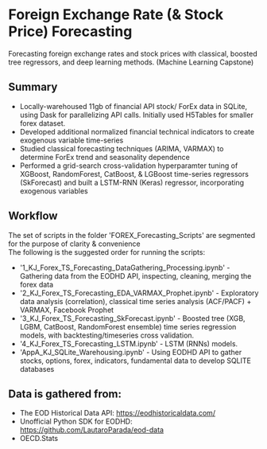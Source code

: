 # Foreign Exchange Rate (& Stock Price) Forecasting
Forecasting foreign exchange rates and stock prices with classical, boosted tree regressors, and deep learning methods. (Machine Learning Capstone)

## Summary
-	Locally-warehoused 11gb of financial API stock/ ForEx data in SQLite, using Dask for parallelizing API calls. Initially used H5Tables for smaller forex dataset.
-	Developed additional normalized financial technical indicators to create exogenous variable time-series
-	Studied classical forecasting techniques (ARIMA, VARMAX) to determine ForEx trend and seasonality dependence
-	Performed a grid-search cross-validation hyperparamter tuning of XGBoost, RandomForest, CatBoost, & LGBoost time-series regressors (SkForecast) and built a LSTM-RNN (Keras) regressor, incorporating exogenous variables

## Workflow
The set of scripts in the folder 'FOREX_Forecasting_Scripts' are segmented for the purpose of clarity & convenience <br>
The following is the suggested order for running the scripts:
- '1_KJ_Forex_TS_Forecasting_DataGathering_Processing.ipynb' - Gathering data from the EODHD API, inspecting, cleaning, merging the forex data
- '2_KJ_Forex_TS_Forecasting_EDA_VARMAX_Prophet.ipynb' - Exploratory data analysis (correlation), classical time series analysis (ACF/PACF) + VARMAX, Facebook Prophet
- '3_KJ_Forex_TS_Forecasting_SkForecast.ipynb' - Boosted tree  (XGB, LGBM, CatBoost, RandomForest ensemble) time series regression models, with backtesting/timeseries cross validation.
- '4_KJ_Forex_TS_Forecasting_LSTM.ipynb' - LSTM (RNNs) models.
- 'AppA_KJ_SQLite_Warehousing.ipynb' - Using EODHD API to gather stocks, options, forex, indicators, fundamental data to develop SQLITE databases

## Data is gathered from:
- The EOD Historical Data API: https://eodhistoricaldata.com/
- Unofficial Python SDK for EODHD: https://github.com/LautaroParada/eod-data
- OECD.Stats

